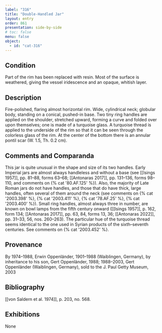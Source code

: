 ```yaml
---
label: "316"
title: "Double-Handled Jar"
layout: entry
order: 861
presentation: side-by-side
# toc: false
menu: false
object:
  - id: "cat-316"
---
```


## Condition

Part of the rim has been replaced with resin. Most of the surface is weathered, giving the vessel iridescence and an opaque, whitish layer.

## Description

Fire-polished, flaring almost horizontal rim. Wide, cylindrical neck; globular body, standing on a conical, pushed-in base. Two tiny ring handles are applied on the shoulder, stretched upward, forming a curve and folded over upon themselves; one is made of a turquoise glass. A turquoise thread is applied to the underside of the rim so that it can be seen through the colorless glass of the rim. At the center of the bottom there is an annular pontil scar (W. 1.5, Th. 0.2 cm).

## Comments and Comparanda

This jar is quite unusual in the shape and size of its two handles. Early Imperial jars are almost always handleless and without a base (see [[Isings 1957]], pp. 81–88, forms 63–68; [[Antonaras 2017]], pp. 131–136, forms 98–110, and comments on {% cat '80.AF.125' %}). Also, the majority of Late Roman jars do not have handles, and those that do have thick, large handles, often several of them around the neck (see comments on {% cat '2003.398' %}, {% cat '2003.411' %}, {% cat '78.AF.25' %}, {% cat '2003.400' %}). Small ring handles, almost always three in number, are known on bowl lamps from the fifth century onward ([[Isings 1957]], p. 162, form 134; [[Antonaras 2017]], pp. 63, 84, forms 13, 36; [[Antonaras 2022]], pp. 31–33, 56, nos. 260–263). The particular hue of the turquoise thread seems identical to the one used in Syrian products of the sixth–seventh centuries. See comments on {% cat '2003.452' %}.

## Provenance

By 1974–1988, Erwin Oppenländer, 1901–1988 (Waiblingen, Germany), by inheritance to his son, Gert Oppenländer, 1988; 1988–2003, Gert Oppenländer (Waiblingen, Germany), sold to the J. Paul Getty Museum, 2003

## Bibliography

[[von Saldern et al. 1974]], p. 203, no. 568.

## Exhibitions

None
